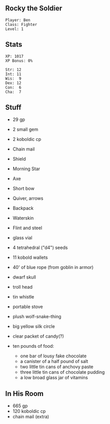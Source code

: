 
## Rocky the Soldier

    Player: Ben
    Class: Fighter
    Level: 1

## Stats

    XP: 1017
    XP Bonus: 0%

    Str: 12
    Int: 11
    Wis:  9
    Dex: 12
    Con:  6
    Cha:  7

## Stuff

* 29 gp
* 2 small gem
* 2 koboldic cp
* Chain mail
* Shield
* Morning Star
* Axe
* Short bow
* Quiver, arrows
* Backpack
* Waterskin
* Flint and steel
* glass vial
* 4 tetrahedral ("d4") seeds
* 11 kobold wallets
* 40' of blue rope (from goblin in armor)
* dwarf skull
* troll head
* tin whistle
* portable stove
* plush wolf-snake-thing
* big yellow silk circle
* clear packet of candy(?)

* ten pounds of food:
  * one bar of lousy fake chocolate
  * a canister of a half pound of salt
  * two little tin cans of anchovy paste
  * three little tin cans of chocolate pudding
  * a low broad glass jar of vitamins

## In His Room

* 665 gp
* 120 koboldic cp
* chain mail (extra)
